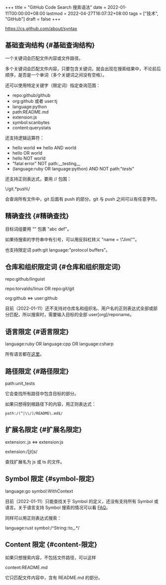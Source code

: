 +++
title = "GitHub Code Search 搜索语法"
date = 2022-01-11T00:00:00+08:00
lastmod = 2022-04-27T16:07:32+08:00
tags = ["技术", "GitHub"]
draft = false
+++

<https://cs.github.com/about/syntax>

## 基础查询结构 {#基础查询结构}

一个关键词会匹配文件内容或文件路径。

多个关键词会匹配文件内容，只要包含关键词，就会出现在搜索结果中，不论前后顺序，是否是一个单词（多个关键词之间没有空格）。

还可以使用特定关键字（限定词）指定查询范围：

- repo:github/github
- org:github 或者 user:tj
- language:python
- path:README.md
- extension:js
- symbol:scanbytes
- content:querystats

还支持逻辑运算符：

- hello world &lt;=&gt; hello AND world
- hello OR world
- hello NOT world
- "fatal error" NOT path:\_\_testing\_\_
- (language:ruby OR language:python) AND NOT path:"_tests_"

还支持正则表达式，要用 // 包围：

\\/git.\*push\\/

会查询所有文件中，git 后面有 push 的部分。git 与 push 之间可以有任意字符。

## 精确查找 {#精确查找}

目标词组要用 "" 包裹 "abc def"。

如果待搜索的字符串中有引号，可以用反斜杠转义 "name = \\"Jim\\""。

也支持限定词 path:git language:"protocol buffers"。

## 仓库和组织限定词 {#仓库和组织限定词}

repo:github/linguist

repo:torvalds/linux OR repo:git/git

org:github &lt;=&gt; user:github

目前（2022-01-11）还不支持对仓库名和组织名、用户名的正则表达式全部或部分匹配，所以搜索时，需要输入目标的全部 user[org]/reponame。

## 语言限定 {#语言限定}

language:ruby OR language:cpp OR language:csharp

所有语言都在[这里](https://github.com/github/linguist/blob/master/lib/linguist/languages.yml)。

## 路径限定 {#路径限定}

path:unit_tests

它会查找所有路径中包含目标的部分。

如果只想得到根路径下的内容，用正则表达式：

```text
path:/(^|\\/)/README\.md$/
```

## 扩展名限定 {#扩展名限定}

extension:.js &lt;=&gt; extension:js

extension:/[jt]s/

查找扩展名为 js 或 ts 的文件。

## Symbol 限定 {#symbol-限定}

language:go symbol:WithContext

目前（2022-01-11）只能查找关于 Symbol 的定义，还没有支持所有 Symbol 或语言。关于语言支持 Symbol 搜索的情况可以看 [FAQ](https://cs.github.com/about/faq#languages)。

同样可以用正则表达式搜索：

language:rust symbol:/^String::to\_.\*/

## Content 限定 {#content-限定}

如果只想搜索内容，不包括文件路径，可以这样

content:README.md

它只匹配文件内容中，含有 README.md 的部分。
